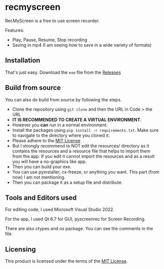 # recmyscreen

RecMyScreen is a free to use screen recorder.

Features:

- Play, Pause, Resume, Stop recording
- Saving in mp4 (I am seeing how to save in a wide variety of formats)

## Installation

That's just easy. Download the `exe` file from the [Releases](https://github.com/agnivomallick/recmyscreen/releases/)

## Build from source

You can also do build from source by following the steps.

- Clone the repository using `git clone` and then the URL in Code > the URL
- **IT IS RECOMMENDED TO CREATE A VIRTUAL ENVIRONMENT**.
- However you **can** run in a normal environment.
- Install the packages using `pip install -r requirements.txt`. Make sure to navigate to the directory where you cloned it.
- Please adhere to the [MIT License](https://github.com/agnivomallick/recmyscreen/blob/main/LICENSE)
- But I strongly recommend to NOT edit the resources/ directory as it contains the resources and a resource file that helps to import them from the app. If you edit it cannot import the resources and as a result you will have a no-graphics like app.
- Then you can build your exe.
- You can use pyinstaller, cx-freeze, or anything you want. This part (from now) I am not mentioning.
- Then you can package it as a setup file and distribute.

## Tools and Editors used

For editing code, I used Microsoft Visual Studio 2022.

For the app, I used Qt 6.7 for GUI, pyscreenrec for Screen Recording.

There are also ctypes and os package. You can see the comments in the file.

## Licensing

This product is licensed under the terms of the [MIT License](https://github.com/agnivomallick/recmyscreen/blob/main/LICENSE).
